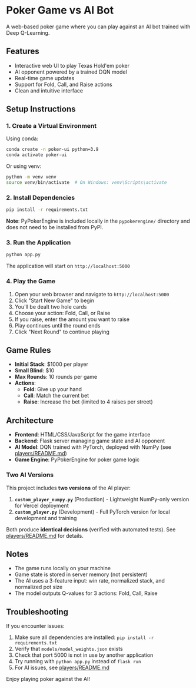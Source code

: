 # Poker Game vs AI Bot

A web-based poker game where you can play against an AI bot trained with Deep Q-Learning.

## Features

- Interactive web UI to play Texas Hold'em poker
- AI opponent powered by a trained DQN model
- Real-time game updates
- Support for Fold, Call, and Raise actions
- Clean and intuitive interface

## Setup Instructions

### 1. Create a Virtual Environment

Using conda:
```bash
conda create -n poker-ui python=3.9
conda activate poker-ui
```

Or using venv:
```bash
python -m venv venv
source venv/bin/activate  # On Windows: venv\Scripts\activate
```

### 2. Install Dependencies

```bash
pip install -r requirements.txt
```

**Note**: PyPokerEngine is included locally in the `pypokerengine/` directory and does not need to be installed from PyPI.

### 3. Run the Application

```bash
python app.py
```

The application will start on `http://localhost:5000`

### 4. Play the Game

1. Open your web browser and navigate to `http://localhost:5000`
2. Click "Start New Game" to begin
3. You'll be dealt two hole cards
4. Choose your action: Fold, Call, or Raise
5. If you raise, enter the amount you want to raise
6. Play continues until the round ends
7. Click "Next Round" to continue playing

## Game Rules

- **Initial Stack**: $1000 per player
- **Small Blind**: $10
- **Max Rounds**: 10 rounds per game
- **Actions**:
  - **Fold**: Give up your hand
  - **Call**: Match the current bet
  - **Raise**: Increase the bet (limited to 4 raises per street)

## Architecture

- **Frontend**: HTML/CSS/JavaScript for the game interface
- **Backend**: Flask server managing game state and AI opponent
- **AI Model**: DQN trained with PyTorch, deployed with NumPy (see [players/README.md](players/README.md))
- **Game Engine**: PyPokerEngine for poker game logic

### Two AI Versions

This project includes **two versions** of the AI player:

1. **`custom_player_numpy.py`** (Production) - Lightweight NumPy-only version for Vercel deployment
2. **`custom_player.py`** (Development) - Full PyTorch version for local development and training

Both produce **identical decisions** (verified with automated tests). See [players/README.md](players/README.md) for details.

## Notes

- The game runs locally on your machine
- Game state is stored in server memory (not persistent)
- The AI uses a 3-feature input: win rate, normalized stack, and normalized pot size
- The model outputs Q-values for 3 actions: Fold, Call, Raise

## Troubleshooting

If you encounter issues:

1. Make sure all dependencies are installed: `pip install -r requirements.txt`
2. Verify that `models/model_weights.json` exists
3. Check that port 5000 is not in use by another application
4. Try running with `python app.py` instead of `flask run`
5. For AI issues, see [players/README.md](players/README.md)

Enjoy playing poker against the AI!
